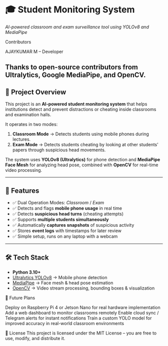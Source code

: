 # 🎓 Student Monitoring System  
*AI-powered classroom and exam surveillance tool using YOLOv8 and MediaPipe*

Contributors

AJAYKUMAR M – Developer

Thanks to open-source contributors from Ultralytics, Google MediaPipe, and OpenCV.
---

## 📌 Project Overview
This project is an **AI-powered student monitoring system** that helps institutions detect and prevent distractions or cheating inside classrooms and examination halls.

It operates in two modes:
1. **Classroom Mode** → Detects students using mobile phones during lectures.  
2. **Exam Mode** → Detects students cheating by looking at other students’ papers through suspicious head movements.  

The system uses **YOLOv8 (Ultralytics)** for phone detection and **MediaPipe Face Mesh** for analyzing head pose, combined with **OpenCV** for real-time video processing.

---

## 🚀 Features
- ✅ Dual Operation Modes: *Classroom* / *Exam*  
- ✅ Detects and flags **mobile phone usage** in real time  
- ✅ Detects **suspicious head turns** (cheating attempts)  
- ✅ Supports **multiple students simultaneously**  
- ✅ Automatically **captures snapshots** of suspicious activity  
- ✅ Stores **event logs** with timestamps for later review  
- ✅ Simple setup, runs on any laptop with a webcam  

---

## 🛠️ Tech Stack
- **Python 3.10+**  
- [Ultralytics YOLOv8](https://github.com/ultralytics/ultralytics) → Mobile phone detection  
- [MediaPipe](https://developers.google.com/mediapipe) → Face mesh & head pose estimation  
- [OpenCV](https://opencv.org/) → Video stream processing, bounding boxes & visualization  

🔮 Future Plans

Deploy on Raspberry Pi 4 or Jetson Nano for real hardware implementation
Add a web dashboard to monitor classrooms remotely
Enable cloud sync / Telegram alerts for instant notifications
Train a custom YOLO model for improved accuracy in real-world classroom environments

📜 License
This project is licensed under the MIT License – you are free to use, modify, and distribute it.

